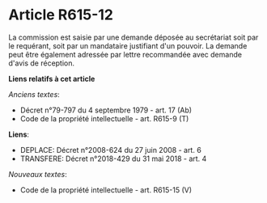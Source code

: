 # Article R615-12

La commission est saisie par une demande déposée au secrétariat soit par le requérant, soit par un mandataire justifiant d'un
pouvoir. La demande peut être également adressée par lettre recommandée avec demande d'avis de réception.

**Liens relatifs à cet article**

_Anciens textes_:

  - Décret n°79-797 du 4 septembre 1979 - art. 17 (Ab)
  - Code de la propriété intellectuelle - art. R615-9 (T)

**Liens**:

  - DEPLACE: Décret n°2008-624 du 27 juin 2008 - art. 6
  - TRANSFERE: Décret n°2018-429 du 31 mai 2018 - art. 4

_Nouveaux textes_:

  - Code de la propriété intellectuelle - art. R615-15 (V)
